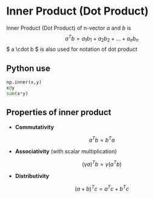 # Inner Product (Dot Product)
Inner Product (Dot Product) of n-vector $a$ and $b$ is
$$ a^Tb = a_1b_1 + a_2b_2 + ... + a_nb_n $$
$ a \cdot b $ is also used for notation of dot product

## Python use
```python
np.inner(x,y)
x@y
sum(x*y)
```

## Properties of inner product
- **Commutativity**

$$ a^Tb = b^Ta $$

- **Associativity** (with scalar multiplication)

$$ (\gamma a)^Tb = \gamma (a^Tb) $$

- **Distributivity**

$$ (a+b)^Tc = a^Tc + b^Tc $$